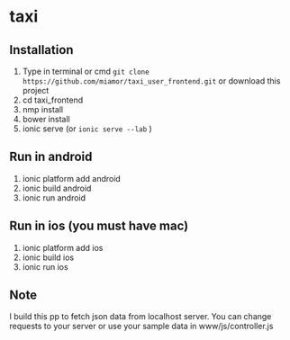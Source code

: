 # taxi

## Installation

1. Type in terminal or cmd `git clone https://github.com/miamor/taxi_user_frontend.git` or download this project
2. cd taxi_frontend
3. nmp install
4. bower install
5. ionic serve (or `ionic serve --lab` )   

## Run in android

1. ionic platform add android
2. ionic build android
3. ionic run android

## Run in ios (you must have mac)

1. ionic platform add ios
2. ionic build ios
3. ionic run ios


## Note

I build this pp to fetch json data from localhost server. You can change requests to your server or use your sample data in www/js/controller.js
